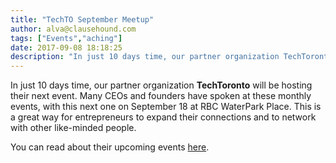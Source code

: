 ```yaml
---
title: "TechTO September Meetup"
author: alva@clausehound.com
tags: ["Events","aching"]
date: 2017-09-08 18:18:25
description: "In just 10 days time, our partner organization TechToronto will be hosting their next event."
---
```




In just 10 days time, our partner organization **TechToronto** will be hosting their next event. Many CEOs and founders have spoken at these monthly events, with this next one on September 18 at RBC WaterPark Place. This is a great way for entrepreneurs to expand their connections and to network with other like-minded people.

You can read about their upcoming events [here](https://techtoronto.org/).
